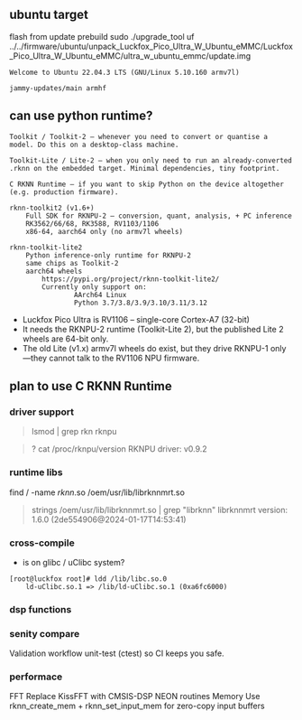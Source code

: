 


## ubuntu target

flash from update prebuild
 sudo ./upgrade_tool uf  ../../firmware/ubuntu/unpack_Luckfox_Pico_Ultra_W_Ubuntu_eMMC/Luckfox_Pico_Ultra_W_Ubuntu_eMMC/ultra_w_ubuntu_emmc/update.img

```
Welcome to Ubuntu 22.04.3 LTS (GNU/Linux 5.10.160 armv7l)

jammy-updates/main armhf 

```

## can use python runtime?

```
Toolkit / Toolkit-2 – whenever you need to convert or quantise a model. Do this on a desktop-class machine.

Toolkit-Lite / Lite-2 – when you only need to run an already-converted .rknn on the embedded target. Minimal dependencies, tiny footprint.

C RKNN Runtime – if you want to skip Python on the device altogether (e.g. production firmware).

```



```
rknn-toolkit2 (v1.6+)
    Full SDK for RKNPU-2 – conversion, quant, analysis, + PC inference
    RK3562/66/68, RK3588, RV1103/1106
    x86-64, aarch64 only (no armv7l wheels) 

rknn-toolkit-lite2
    Python inference-only runtime for RKNPU-2
    same chips as Toolkit-2
    aarch64 wheels
        https://pypi.org/project/rknn-toolkit-lite2/
        Currently only support on:
                AArch64 Linux
                Python 3.7/3.8/3.9/3.10/3.11/3.12

```

* Luckfox Pico Ultra is RV1106 – single-core Cortex-A7 (32-bit)
* It needs the RKNPU-2 runtime (Toolkit-Lite 2), but the published Lite 2 wheels are 64-bit only.
* The old Lite (v1.x) armv7l wheels do exist, but they drive RKNPU-1 only—they cannot talk to the RV1106 NPU firmware.

## plan to use C RKNN Runtime

### driver support

> lsmod | grep rkn
rknpu   

>? cat /proc/rknpu/version 
RKNPU driver: v0.9.2


### runtime libs

find / -name *rknn*.so
/oem/usr/lib/librknnmrt.so

> strings /oem/usr/lib/librknnmrt.so | grep "librknn"
librknnmrt version: 1.6.0 (2de554906@2024-01-17T14:53:41)



### cross-compile

* is on glibc / uClibc system?

```
[root@luckfox root]# ldd /lib/libc.so.0 
	ld-uClibc.so.1 => /lib/ld-uClibc.so.1 (0xa6fc6000)
```



### dsp functions


### senity compare

Validation workflow
unit-test (ctest) so CI keeps you safe.

### performace

FFT	Replace KissFFT with CMSIS-DSP NEON routines
Memory	Use rknn_create_mem + rknn_set_input_mem for zero-copy input buffers 
